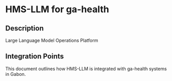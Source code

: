 # HMS-LLM for ga-health

## Description

Large Language Model Operations Platform

## Integration Points

This document outlines how HMS-LLM is integrated with ga-health systems in Gabon.
